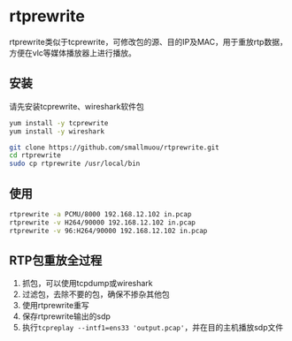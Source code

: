 # rtprewrite

rtprewrite类似于tcprewrite，可修改包的源、目的IP及MAC，用于重放rtp数据，方便在vlc等媒体播放器上进行播放。

## 安装
请先安装tcprewrite、wireshark软件包

```bash
yum install -y tcprewrite
yum install -y wireshark
```

```bash
git clone https://github.com/smallmuou/rtprewrite.git
cd rtprewrite
sudo cp rtprewrite /usr/local/bin
```

## 使用

```bash
rtprewrite -a PCMU/8000 192.168.12.102 in.pcap
rtprewrite -v H264/90000 192.168.12.102 in.pcap
rtprewrite -v 96:H264/90000 192.168.12.102 in.pcap
```

## RTP包重放全过程

1. 抓包，可以使用tcpdump或wireshark
2. 过滤包，去除不要的包，确保不掺杂其他包
3. 使用rtprewrite重写
4. 保存rtprewrite输出的sdp
5. 执行`tcpreplay --intf1=ens33 'output.pcap'`，并在目的主机播放sdp文件
